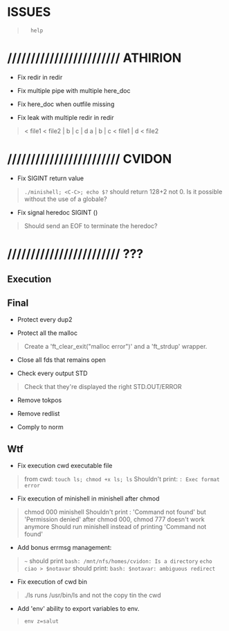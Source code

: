 
#           ISSUES

>       help

# //////////////////////// ATHIRION

- Fix redir in redir

- Fix multiple pipe with multiple here_doc

- Fix here_doc when outfile missing

- Fix leak with multiple redir in redir
> < file1 < file2 | b | c | d
> a | b | c < file1 | d < file2

# //////////////////////// CVIDON

- Fix SIGINT return value
> `./minishell; <C-C>; echo $?` should return 128+2 not 0.
> Is it possible without the use of a globale?

- Fix signal heredoc SIGINT (<C-C>)
> Should send an EOF to terminate the heredoc?

# //////////////////////// ???

##  Execution

##  Final

- Protect every dup2

- Protect all the malloc
> Create a 'ft_clear_exit("malloc error")' and a 'ft_strdup' wrapper.

- Close all fds that remains open

- Check every output STD
> Check that they're displayed the right STD.OUT/ERROR

- Remove tokpos
- Remove redlist

- Comply to norm

##  Wtf

- Fix execution cwd executable file
> from cwd: `touch ls; chmod +x ls; ls`
> Shouldn't print: `: Exec format error`

- Fix execution of minishell in minishell after chmod
> chmod 000 minishell
> Shouldn't print : 'Command not found' but 'Permission denied'
> after chmod 000, chmod 777 doesn't work anymore
> Should run minishell instead of printing 'Command not found'

- Add bonus errmsg management:
> `~`       should print `bash: /mnt/nfs/homes/cvidon: Is a directory`
> `echo ciao > $notavar`    should print: `bash: $notavar: ambiguous redirect`

- Fix execution of cwd bin
> ./ls runs /usr/bin/ls and not the copy tin the cwd

- Add 'env' ability to export variables to env.
> `env z=salut`
